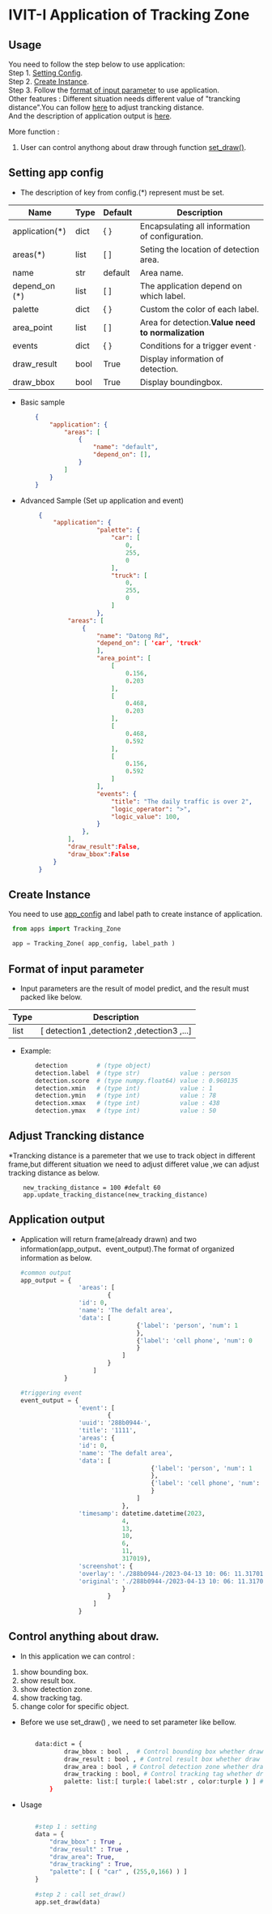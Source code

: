 # IVIT-I Application of Tracking Zone
## Usage
You need to follow the step below to use application:  
Step 1. [Setting Config](#setting-app-config).  
Step 2. [Create Instance](#create-instance).  
Step 3. Follow the [format of input parameter](#format-of-input-parameter) to use application.  
Other features : Different situation needs different value of "trancking distance".You can follow [here]() to adjust trancking distance.  
And the description of application output is [here](#adjust-trancking-distance).   

More function :  
1. User can control anythong about draw through function [set_draw()](#control-anything-about-draw).

## Setting app config 
* The description of key from config.(*) represent must be set.  

| Name | Type | Default | Description |
| --- | --- | --- | --- |
|application(*)|dict|{  }|Encapsulating all information of configuration.|
|areas(*)|list|[  ]|Seting the location of detection area. |
|name|str|default|Area name.|
| depend_on (*) | list | [ ] | The application depend on which label. |
| palette | dict | { } | Custom the color of each label. |
|area_point|list|[ ]|Area for detection.**Value need to normalization**|
|events|dict|{ }|Conditions for a trigger event ·|
|draw_result|bool|True|Display information of detection.|
|draw_bbox|bool|True|Display boundingbox.|

* Basic sample
    ```json
        {
            "application": {
                "areas": [
                    {
                        "name": "default",
                        "depend_on": [],
                    }
                ]
            }
        }

    ```
* Advanced Sample (Set up application and event)

   ```json
        {
            "application": {
                        "palette": {
                            "car": [
                                0,
                                255,
                                0
                            ],
                            "truck": [
                                0,
                                255,
                                0
                            ]
                        },
                "areas": [
                    {
                        "name": "Datong Rd",
                        "depend_on": [ 'car', 'truck'
                        ],
                        "area_point": [
                            [
                                0.156,
                                0.203
                            ],
                            [
                                0.468,
                                0.203
                            ],
                            [
                                0.468,
                                0.592
                            ],
                            [
                                0.156,
                                0.592
                            ]
                        ],
                        "events": {
                            "title": "The daily traffic is over 2",
                            "logic_operator": ">",
                            "logic_value": 100,
                        }
                    },
                ],
                "draw_result":False,
                "draw_bbox":False
            }
        }
   ``` 
## Create Instance
You need to use [app_config](#setting-app-config) and label path to create instance of application.
   ```python
    from apps import Tracking_Zone

    app = Tracking_Zone( app_config, label_path )
   ``` 
## Format of input parameter
* Input parameters are the result of model predict, and the result must packed like below.

| Type | Description |
| --- | --- |
|list|[ detection1 ,detection2 ,detection3 ,...]|
* Example:
    ```bash
        detection        # (type object)                   
        detection.label  # (type str)           value : person   
        detection.score  # (type numpy.float64) value : 0.960135 
        detection.xmin   # (type int)           value : 1        
        detection.ymin   # (type int)           value : 78       
        detection.xmax   # (type int)           value : 438   
        detection.ymax   # (type int)           value : 50    
    ```
## Adjust Trancking distance
*Trancking distance is a paremeter that we use to track object in different frame,but different situation we need to adjust differet value ,we can adjust tracking distance as below. 

        new_tracking_distance = 100 #defalt 60
        app.update_tracking_distance(new_tracking_distance)

## Application output 
* Application will return frame(already drawn) and two information(app_output、event_output).The format of organized information as below.
    ```python
    #common output
    app_output = {
                    'areas': [
                            {
                    'id': 0, 
                    'name': 'The defalt area', 
                    'data': [
                                    {'label': 'person', 'num': 1
                                    },
                                    {'label': 'cell phone', 'num': 0
                                    }
                                ]
                            }
                        ]
                }
    
    #triggering event
    event_output = {
                    'event': [
                            {
                    'uuid': '288b0944-', 
                    'title': '1111', 
                    'areas': {
                    'id': 0, 
                    'name': 'The defalt area', 
                    'data': [
                                        {'label': 'person', 'num': 1
                                        },
                                        {'label': 'cell phone', 'num': 0
                                        }
                                    ]
                                }, 
                    'timesamp': datetime.datetime(2023,
                                4,
                                13,
                                10,
                                6,
                                11,
                                317019), 
                    'screenshot': {
                    'overlay': './288b0944-/2023-04-13 10: 06: 11.317019.jpg', 
                    'original': './288b0944-/2023-04-13 10: 06: 11.317019_org.jpg'
                                }
                            }
                        ]
                    }
    ```
## Control anything about draw.
* In this application we can control :
1. show bounding box. 
2. show result box.  
3. show detection zone.
4. show tracking tag.
5. change color for specific object.   

* Before we use set_draw() , we need to set parameter like bellow.  
    ```bash

        data:dict = {  
                draw_bbox : bool ,  # Control bounding box whether draw or not draw.
                draw_result : bool , # Control result box whether draw or not draw.
                draw_area : bool , # Control detection zone whether draw or not draw.
                draw_tracking : bool, # Control tracking tag whether draw or not draw.
                palette: list:[ turple:( label:str , color:turple ) ] # change color for specific object.
            }

    ```

* Usage
    ```python

        #step 1 : setting
        data = {  
            "draw_bbox" : True ,    
            "draw_result" : True , 
            "draw_area": True, 
            "draw_tracking" : True,
            "palette": [ ( "car" , (255,0,166) ) ] 
        } 
        
        #step 2 : call set_draw()
        app.set_draw(data)
    ```